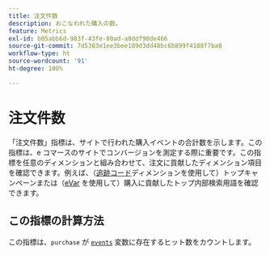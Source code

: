 ```yaml
---
title: 注文件数
description: おこなわれた購入の数。
feature: Metrics
exl-id: b05abb6d-983f-43fe-80ad-a0ddf90de466
source-git-commit: 7d5383e1ee3bee189d3dd48bc6b899f4108f7ba8
workflow-type: ht
source-wordcount: '91'
ht-degree: 100%

---
```


# 注文件数

「注文件数」指標は、サイトで行われた購入イベントの合計数を示します。この指標は、e コマースのサイトでコンバージョンを測定する際に重要です。この指標を任意のディメンションと組み合わせて、注文に貢献したディメンション項目を確認できます。例えば、（[追跡コード](../dimensions/tracking-code.md)ディメンションを使用して）トップキャンペーンまたは（[eVar](../dimensions/evar.md) を使用して）購入に貢献したトップ内部検索用語を確認できます。

## この指標の計算方法

この指標は、`purchase` が [`events`](/help/implement/vars/page-vars/events/events-overview.md) 変数に存在するヒット数をカウントします。
